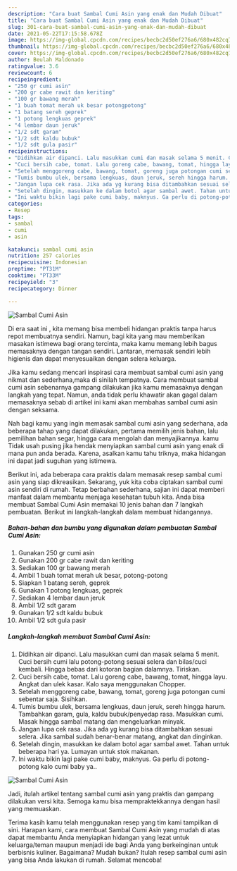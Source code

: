 ```yaml
---
description: "Cara buat Sambal Cumi Asin yang enak dan Mudah Dibuat"
title: "Cara buat Sambal Cumi Asin yang enak dan Mudah Dibuat"
slug: 301-cara-buat-sambal-cumi-asin-yang-enak-dan-mudah-dibuat
date: 2021-05-22T17:15:58.678Z
image: https://img-global.cpcdn.com/recipes/becbc2d50ef276a6/680x482cq70/sambal-cumi-asin-foto-resep-utama.jpg
thumbnail: https://img-global.cpcdn.com/recipes/becbc2d50ef276a6/680x482cq70/sambal-cumi-asin-foto-resep-utama.jpg
cover: https://img-global.cpcdn.com/recipes/becbc2d50ef276a6/680x482cq70/sambal-cumi-asin-foto-resep-utama.jpg
author: Beulah Maldonado
ratingvalue: 3.6
reviewcount: 6
recipeingredient:
- "250 gr cumi asin"
- "200 gr cabe rawit dan keriting"
- "100 gr bawang merah"
- "1 buah tomat merah uk besar potongpotong"
- "1 batang sereh geprek"
- "1 potong lengkuas geprek"
- "4 lembar daun jeruk"
- "1/2 sdt garam"
- "1/2 sdt kaldu bubuk"
- "1/2 sdt gula pasir"
recipeinstructions:
- "Didihkan air dipanci. Lalu masukkan cumi dan masak selama 5 menit. Cuci bersih cumi lalu potong-potong sesuai selera dan bilas/cuci kembali. Hingga bebas dari kotoran bagian dalamnya. Tiriskan."
- "Cuci bersih cabe, tomat. Lalu goreng cabe, bawang, tomat, hingga layu. Angkat dan ulek kasar. Kalo saya menggunakan Chopper."
- "Setelah menggoreng cabe, bawang, tomat, goreng juga potongan cumi sebentar saja. Sisihkan."
- "Tumis bumbu ulek, bersama lengkuas, daun jeruk, sereh hingga harum. Tambahkan garam, gula, kaldu bubuk/penyedap rasa. Masukkan cumi. Masak hingga sambal matang dan mengeluarkan minyak."
- "Jangan lupa cek rasa. Jika ada yg kurang bisa ditambahkan sesuai selera. Jika sambal sudah benar-benar matang, angkat dan dinginkan."
- "Setelah dingin, masukkan ke dalam botol agar sambal awet. Tahan untuk beberapa hari ya. Lumayan untuk stok makanan."
- "Ini waktu bikin lagi pake cumi baby, maknyus. Ga perlu di potong-potong kalo cumi baby ya.."
categories:
- Resep
tags:
- sambal
- cumi
- asin

katakunci: sambal cumi asin 
nutrition: 257 calories
recipecuisine: Indonesian
preptime: "PT31M"
cooktime: "PT33M"
recipeyield: "3"
recipecategory: Dinner

---
```



![Sambal Cumi Asin](https://img-global.cpcdn.com/recipes/becbc2d50ef276a6/680x482cq70/sambal-cumi-asin-foto-resep-utama.jpg)

Di era  saat ini , kita memang bisa membeli hidangan praktis tanpa harus repot membuatnya sendiri. Namun, bagi kita yang mau memberikan masakan istimewa bagi orang tercinta, maka kamu memang lebih bagus memasaknya dengan tangan sendiri. Lantaran, memasak sendiri lebih higienis dan dapat menyesuaikan dengan selera keluarga.

Jika kamu sedang mencari inspirasi cara membuat sambal cumi asin yang nikmat dan sederhana,maka di sinilah tempatnya. Cara membuat sambal cumi asin  sebenarnya gampang dilakukan jika kamu memasaknya dengan langkah yang tepat. Namun, anda tidak perlu khawatir akan gagal dalam memasaknya 
sebab di artikel ini kami akan membahas sambal cumi asin dengan seksama.  



Nah bagi kamu yang ingin memasak sambal cumi asin yang sederhana, ada beberapa tahap yang dapat dilakukan, pertama memilih jenis bahan, lalu pemilihan bahan segar, hingga cara mengolah dan menyajikannya. kamu Tidak usah pusing jika hendak menyiapkan sambal cumi asin yang enak di mana pun anda berada. Karena, asalkan kamu  tahu triknya, maka hidangan ini dapat jadi suguhan yang istimewa.

Berikut ini, ada beberapa cara praktis  dalam memasak resep sambal cumi asin yang siap dikreasikan. Sekarang, yuk kita coba ciptakan sambal cumi asin sendiri di rumah. Tetap berbahan sederhana, sajian ini dapat memberi manfaat dalam membantu menjaga kesehatan tubuh kita. Anda bisa membuat Sambal Cumi Asin memakai 10 jenis bahan dan 7 langkah pembuatan. Berikut ini langkah-langkah dalam membuat hidangannya.

<!--inarticleads1-->

##### Bahan-bahan dan bumbu yang digunakan dalam pembuatan Sambal Cumi Asin:

1. Gunakan 250 gr cumi asin
1. Gunakan 200 gr cabe rawit dan keriting
1. Sediakan 100 gr bawang merah
1. Ambil 1 buah tomat merah uk besar, potong-potong
1. Siapkan 1 batang sereh, geprek
1. Gunakan 1 potong lengkuas, geprek
1. Sediakan 4 lembar daun jeruk
1. Ambil 1/2 sdt garam
1. Gunakan 1/2 sdt kaldu bubuk
1. Ambil 1/2 sdt gula pasir




<!--inarticleads2-->

##### Langkah-langkah membuat Sambal Cumi Asin:

1. Didihkan air dipanci. Lalu masukkan cumi dan masak selama 5 menit. Cuci bersih cumi lalu potong-potong sesuai selera dan bilas/cuci kembali. Hingga bebas dari kotoran bagian dalamnya. Tiriskan.
1. Cuci bersih cabe, tomat. Lalu goreng cabe, bawang, tomat, hingga layu. Angkat dan ulek kasar. Kalo saya menggunakan Chopper.
1. Setelah menggoreng cabe, bawang, tomat, goreng juga potongan cumi sebentar saja. Sisihkan.
1. Tumis bumbu ulek, bersama lengkuas, daun jeruk, sereh hingga harum. Tambahkan garam, gula, kaldu bubuk/penyedap rasa. Masukkan cumi. Masak hingga sambal matang dan mengeluarkan minyak.
1. Jangan lupa cek rasa. Jika ada yg kurang bisa ditambahkan sesuai selera. Jika sambal sudah benar-benar matang, angkat dan dinginkan.
1. Setelah dingin, masukkan ke dalam botol agar sambal awet. Tahan untuk beberapa hari ya. Lumayan untuk stok makanan.
1. Ini waktu bikin lagi pake cumi baby, maknyus. Ga perlu di potong-potong kalo cumi baby ya..
<img src="//assets-global.cpcdn.com/assets/icons/button_play-2c75c40dde080a61004c1f40b05d8f140eaff45d7e9e6481dc71c63d2e7c4909.png" alt="Sambal Cumi Asin">



Jadi, itulah artikel tentang  sambal cumi asin  yang praktis dan gampang dilakukan versi kita. Semoga kamu bisa mempraktekkannya dengan hasil yang memuaskan. 

Terima kasih kamu telah menggunakan resep yang tim kami tampilkan di sini. Harapan kami, cara membuat  Sambal Cumi Asin yang mudah di atas dapat membantu Anda menyiapkan hidangan yang lezat untuk keluarga/teman maupun menjadi ide bagi Anda yang berkeinginan untuk berbisnis kuliner. Bagaimana? Mudah bukan? Itulah resep sambal cumi asin yang bisa Anda lakukan di rumah. Selamat mencoba!

